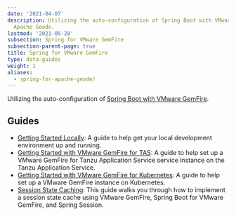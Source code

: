 ```yaml
---
date: '2021-04-07'
description: Utilizing the auto-configuration of Spring Boot with VMware GemFire and
  Apache Geode.
lastmod: '2021-05-28'
subsection: Spring for VMware GemFire
subsection-parent-page: true
title: Spring for VMware GemFire
type: data-guides
weight: 1
aliases:
  - spring-for-apache-geode/
---
```


Utilizing the auto-configuration of [Spring Boot with VMware GemFire](https://docs.vmware.com/en/Spring-Boot-for-VMware-GemFire/index.html).  


## Guides

- [Getting Started Locally](/data/gemfire/guides/get-started-locally-sbgf/): A guide to help get your local development environment up and running.
- [Getting Started with VMware GemFire for TAS](/data/gemfire/guides/get-started-tgf4vms-sbgf/): A guide to help set up a VMware GemFire for Tanzu Application Service service instance on the Tanzu Application Service.
- [Getting Started with VMware GemFire for Kubernetes](/data/gemfire/guides/get-started-tgf4k8s-sbgf/): A guide to help set up a  VMware GemFire instance on Kubernetes.
- [Session State Caching](/data/gemfire/guides/session-state-cache-sbgf): This guide walks you through how to implement a session state cache using VMware GemFire, Spring Boot for VMware GemFire, and Spring Session.